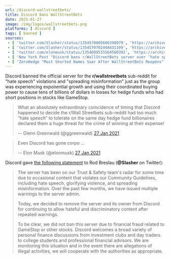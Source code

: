 ```yaml
---
url: /discord-wallstreetbets/
title: Discord Bans WallStreetBets
date: 2021-01-27
image: /img/logos/wallstreetbets.png
platforms: [ discord ]
tags: [ banned ]
sources:
 - [ 'twitter.com/Slasher/status/1354570005686398979', 'https://archive.is/bE5rr' ]
 - [ 'twitter.com/Slasher/status/1354570702448431109', 'https://archive.is/EaRcR' ]
 - [ 'twitter.com/elonmusk/status/1354609515564560392', 'https://archive.is/2T4WD' ]
 - [ 'New York Post "Discord bans r/WallStreetBets server over ‘hate speech’" by Tamar Lapin (27 Jan 2021)', 'https://archive.is/jiAlq' ]
 - [ 'ZeroHedge "Most Shorted Names Soar After WallStreetBets Reopens" by Tyler Durden (27 Jan 2021)', 'https://archive.is/HWpoB' ]
---
```


Discord banned the official server for the **r/wallstreetbets** sub-reddit for
"hate speech" violations and "spreading misinformation" just as the group was
experiencing exponential growth and using their coordinated buying power to
cause tens of billions of dollars in losses for hedge funds who had short
positions in stocks like GameStop.

> What an absolutely extraordinary coincidence of timing that Discord happened
> to decide the r/Wall Streetbets sub-reddit had too much “hate speech” to
> tolerate on the same day hedge fund billionaires declared them a huge threat
> for the crime of winning at their expense!
>
> -- Glenn Greenwald (@ggreenwald) [27 Jan 2021](https://archive.is/S4QqV#selection-895.0-895.269)

> Even Discord has gone corpo ...
>
> -- Elon Musk (@elonmusk) [27 Jan 2021](https://archive.is/2T4WD)

Discord gave [the following statement](https://archive.is/EaRcR) to Rod Breslau
(**@Slasher** on Twitter):

> The server has been on our Trust & Safety team's radar for some time due to
> occasional content that violates our Community Guidelines, including hate
> speech, glorifying violence, and spreading misinformation. Over the past few
> months, we have issued multiple warnings to the server admin.
>
> Today, we decided to remove the server and its owner from Discord for
> continuing to allow hateful and discriminatory content after repeated
> warnings.
>
> To be clear, we did not ban this server due to financial fraud related to
> GameStop or other stocks. Discord welcomes a broad variety of personal
> finance discussions from investment clubs and day traders to college students
> and professional financial advisors. We are monitoring this situation and in
> the event there are allegations of illegal activities, we will cooperate with
> the authorities as appropriate.
